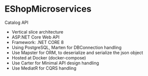 # EShopMicroservices

Catalog API
- Vertical slice architecture
- ASP.NET Core Web API
- Framework: .NET CORE 8 
- Using PostgreSQL, Marten for DBConnection handling
- Use Mapster for ORM, to deserialize and serialize the json object
- Hosted at Docker (docker-compose)
- Use Carter for Minimal API design handling
- Use MediatR for CQRS handling 
